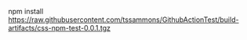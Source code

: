 npm install https://raw.githubusercontent.com/tssammons/GithubActionTest/build-artifacts/css-npm-test-0.0.1.tgz